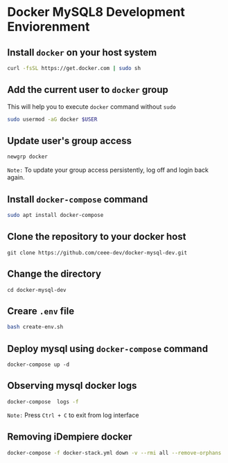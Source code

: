 # Docker MySQL8 Development Enviorenment

## Install `docker` on your host system

```bash
curl -fsSL https://get.docker.com | sudo sh
```

## Add the current user to `docker` group 

This will help you to execute `docker` command without  `sudo`

```bash
sudo usermod -aG docker $USER
```

##  Update user's group access 

```bash
newgrp docker
```

`Note:` To update your group access persistently, log off and login back again.
 
## Install `docker-compose` command

```bash
sudo apt install docker-compose
```

## Clone the repository to your docker host

```
git clone https://github.com/ceee-dev/docker-mysql-dev.git
```

##  Change the directory 
 
```
cd docker-mysql-dev
```
 
## Creare `.env` file

```bash
bash create-env.sh 
```

## Deploy mysql using `docker-compose` command

```
docker-compose up -d
```
## Observing mysql docker logs 

```bash
docker-compose  logs -f
```

`Note:`  Press  ```Ctrl + C``` to exit from log interface

## Removing iDempiere docker 

```bash
docker-compose -f docker-stack.yml down -v --rmi all --remove-orphans
```


